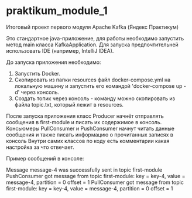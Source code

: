 # praktikum_module_1
Итоговый проект первого модуля Apache Kafka (Яндекс Практикум)

Это стандартное java-приложение, для работы необходимо запустить метод main класса KafkaApplication.
Для запуска предпочтительней использовать IDE (например, IntelliJ IDEA).

До запуска приложения необходимо:
1. Запустить Docker.
2. Скопировать из папки resources файл docker-compose.yml на локальную машину 
и запустить его командой 'docker-compose up -d' через консоль.
3. Создать топик через консоль - команду можно скопировать из файла topic.txt, который лежит в resources.

После запуска приложения класс Producer начнёт отправлять сообщения в first-module и писать их содержимое в консоль.
Консьюмеры PullConsumer и PushConsumer начнут читать данные сообщения 
и также писать информацию о прочитанных записях в консоль
Внутри самих классов по коду есть комментарии какая настройка за что отвечает.

Пример сообщений в консоле:

Message message-4 was successfully sent in topic first-module
PushConsumer got message from topic first-module: key = key-4, value = message-4, partition = 0 offset = 1
PullConsumer got message from topic first-module: key = key-4, value = message-4, partition = 0 offset = 1
